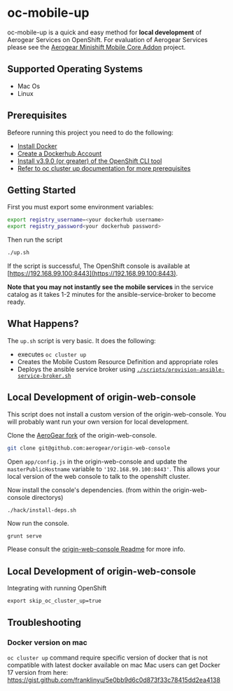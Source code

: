 # oc-mobile-up

oc-mobile-up is a quick and easy method for __local development__ of Aerogear Services on OpenShift. For evaluation of Aerogear Services please see the [Aerogear Minishift Mobile Core Addon](https://github.com/aerogear/minishift-mobilecore-addon) project.

## Supported Operating Systems

* Mac Os
* Linux

## Prerequisites

Befeore running this project you need to do the following:

* [Install Docker](https://www.docker.com/community-edition)
* [Create a Dockerhub Account](https://hub.docker.com/)
* [Install v3.9.0 (or greater) of the OpenShift CLI tool](https://github.com/openshift/origin/releases/tag/v3.9.0)
* [Refer to oc cluster up documentation for more prerequisites](https://github.com/openshift/origin/blob/master/docs/cluster_up_down.md)

## Getting Started

First you must export some environment variables:

```bash
export registry_username=<your dockerhub username>
export registry_password<your dockerhub password>
```

Then run the script

```bash
./up.sh
```

If the script is successful, The OpenShift console is available at [https://192.168.99.100:8443](https://192.168.99.100:8443).

**Note that you may not instantly see the mobile services** in the service catalog as it takes 1-2 minutes for the ansible-service-broker to become ready.

## What Happens?

The `up.sh` script is very basic. It does the following:

* executes `oc cluster up`
* Creates the Mobile Custom Resource Definition and appropriate roles
* Deploys the ansible service broker using [`./scripts/provision-ansible-service-broker.sh`](provision-ansible-service-broker)

## Local Development of origin-web-console

This script does not install a custom version of the origin-web-console. You will probably want run your own version for local development.

Clone the [AeroGear fork](https://github.com/aerogear/origin-web-console) of the origin-web-console.

```bash
git clone git@github.com:aerogear/origin-web-console
```

Open `app/config.js` in the origin-web-console and update the `masterPublicHostname` variable to `'192.168.99.100:8443'`. This allows your local version of the web console to talk to the openshift cluster.

Now install the console's dependencies. (from within the origin-web-console directorys)

```bash
./hack/install-deps.sh
```

Now run the console.

```
grunt serve
```

Please consult the [origin-web-console Readme](https://github.com/openshift/origin-web-console) for more info.

## Local Development of origin-web-console

Integrating with running OpenShift 

```
export skip_oc_cluster_up=true
```

## Troubleshooting

### Docker version on mac

`oc cluster up` command require specific version of docker that is not compatible with latest docker available on mac
Mac users can get Docker 17 version from here: https://gist.github.com/franklinyu/5e0bb9d6c0d873f33c78415dd2ea4138